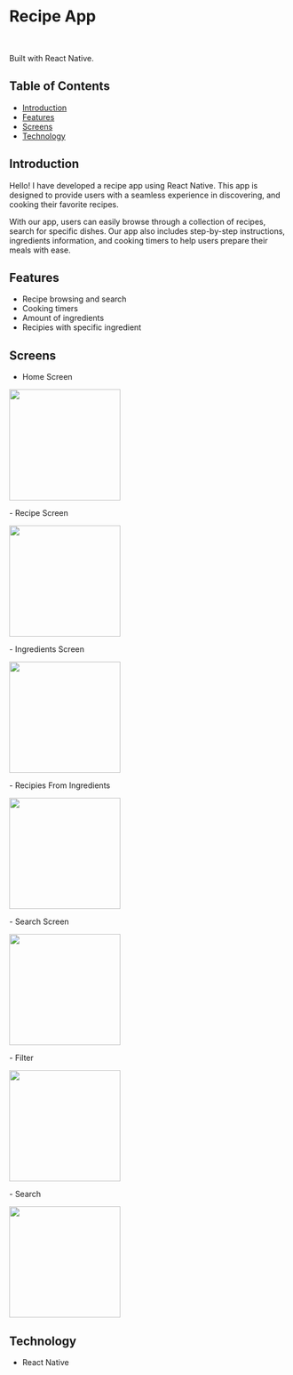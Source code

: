 <h1 align="left"> Recipe App </h1> <br>
<p align="left">
Built with React Native.
</p>

## Table of Contents

- [Introduction](#introduction)
- [Features](#features)
- [Screens](#screens)
- [Technology](#technology)

<!-- END doctoc generated TOC please keep comment here to allow auto update -->

## Introduction

Hello! I have developed a recipe app using React Native. This app is designed to provide users with a seamless experience in discovering, and cooking their favorite recipes.

With our app, users can easily browse through a collection of recipes, search for specific dishes. Our app also includes step-by-step instructions, ingredients information, and cooking timers to help users prepare their meals with ease.

## Features

- Recipe browsing and search
- Cooking timers
- Amount of ingredients
- Recipies with specific ingredient

## Screens

- Home Screen
<p align="left">
  <img src = "https://res.cloudinary.com/dhananjaykuber-cloud/image/upload/v1679664526/portfolio-images/recipe-app-8_ohshw4.jpg" width=200>
</p>
- Recipe Screen
<p align="left">
  <img src = "https://res.cloudinary.com/dhananjaykuber-cloud/image/upload/v1679664525/portfolio-images/recipe-app-2_puwc72.jpg" width=200>
</p>
- Ingredients Screen
<p align="left">
  <img src = "https://res.cloudinary.com/dhananjaykuber-cloud/image/upload/v1679664525/portfolio-images/recipe-app-7_tu4tcy.jpg" width=200>
</p>
- Recipies From Ingredients
<p align="left">
  <img src = "https://res.cloudinary.com/dhananjaykuber-cloud/image/upload/v1679664525/portfolio-images/recipe-app-4_v8hiem.jpg" width=200>
</p>
- Search Screen
<p align="left">
  <img src = "https://res.cloudinary.com/dhananjaykuber-cloud/image/upload/v1679664525/portfolio-images/recipe-app-1_pitpci.jpg" width=200>
</p>
- Filter
</p>
<p align="left">
  <img src = "https://res.cloudinary.com/dhananjaykuber-cloud/image/upload/v1679664526/portfolio-images/recipe-app-6_i1krxo.jpg" width=200>
</p>
- Search
<p align="left">
  <img src = "https://res.cloudinary.com/dhananjaykuber-cloud/image/upload/v1679664525/portfolio-images/recipe-app-5_tn283b.jpg" width=200>
</p>

## Technology

- React Native
